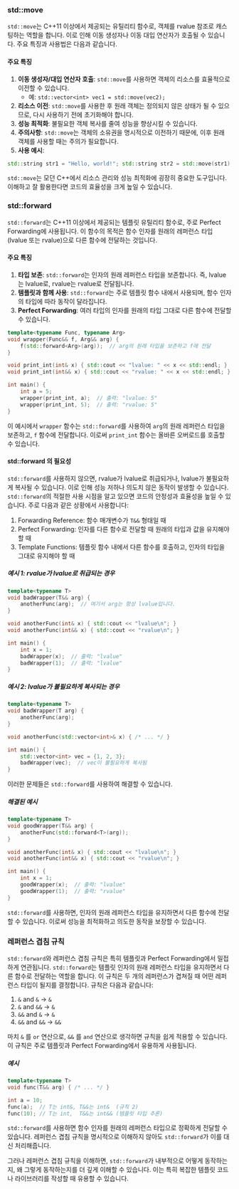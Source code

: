 
### std::move
`std::move`는 C++11 이상에서 제공되는 유틸리티 함수로, 객체를 rvalue 참조로 캐스팅하는 역할을 합니다. 이로 인해 이동 생성자나 이동 대입 연산자가 호출될 수 있습니다. 주요 특징과 사용법은 다음과 같습니다.

#### 주요 특징
1. **이동 생성자/대입 연산자 호출**: `std::move`를 사용하면 객체의 리소스를 효율적으로 이전할 수 있습니다.
    - 예: `std::vector<int> vec1 = std::move(vec2);`
2. **리소스 이전**: `std::move`를 사용한 후 원래 객체는 정의되지 않은 상태가 될 수 있으므로, 다시 사용하기 전에 초기화해야 합니다.
3. **성능 최적화**: 불필요한 객체 복사를 줄여 성능을 향상시킬 수 있습니다.
4. **주의사항**: `std::move`는 객체의 소유권을 명시적으로 이전하기 때문에, 이후 원래 객체를 사용할 때는 주의가 필요합니다.
5. **사용 예시**:
```cpp
std::string str1 = "Hello, world!"; std::string str2 = std::move(str1);  
```

`std::move`는 모던 C++에서 리소스 관리와 성능 최적화에 굉장히 중요한 도구입니다. 이해하고 잘 활용한다면 코드의 효율성을 크게 높일 수 있습니다.

### std::forward
`std::forward`는 C++11 이상에서 제공되는 템플릿 유틸리티 함수로, 주로 Perfect Forwarding에 사용됩니다. 이 함수의 목적은 함수 인자를 원래의 레퍼런스 타입(lvalue 또는 rvalue)으로 다른 함수에 전달하는 것입니다.

#### 주요 특징
1. **타입 보존**: `std::forward`는 인자의 원래 레퍼런스 타입을 보존합니다. 즉, lvalue는 lvalue로, rvalue는 rvalue로 전달됩니다.
2. **템플릿과 함께 사용**: `std::forward`는 주로 템플릿 함수 내에서 사용되며, 함수 인자의 타입에 따라 동작이 달라집니다.
3. **Perfect Forwarding**: 여러 타입의 인자를 원래의 타입 그대로 다른 함수에 전달할 수 있습니다.

```cpp
template<typename Func, typename Arg>
void wrapper(Func&& f, Arg&& arg) {
    f(std::forward<Arg>(arg));  // arg의 원래 타입을 보존하고 f에 전달
}

void print_int(int& x) { std::cout << "lvalue: " << x << std::endl; }
void print_int(int&& x) { std::cout << "rvalue: " << x << std::endl; }

int main() {
    int a = 5;
    wrapper(print_int, a);  // 출력: "lvalue: 5"
    wrapper(print_int, 5);  // 출력: "rvalue: 5"
}
```

이 예시에서 `wrapper` 함수는 `std::forward`를 사용하여 `arg`의 원래 레퍼런스 타입을 보존하고, `f` 함수에 전달합니다. 이로써 `print_int` 함수는 올바른 오버로드를 호출할 수 있습니다.

#### std::forward 의 필요성
`std::forward`를 사용하지 않으면, rvalue가 lvalue로 취급되거나, lvalue가 불필요하게 복사될 수 있습니다. 이로 인해 성능 저하나 의도치 않은 동작이 발생할 수 있습니다. `std::forward`의 적절한 사용 시점을 알고 있으면 코드의 안정성과 효율성을 높일 수 있습니다. 주로 다음과 같은 상황에서 사용합니다:

1. Forwarding Reference: 함수 매개변수가 `T&&` 형태일 때
2. Perfect Forwarding: 인자를 다른 함수로 전달할 때 원래의 타입과 값을 유지해야 할 때
3. Template Functions: 템플릿 함수 내에서 다른 함수를 호출하고, 인자의 타입을 그대로 유지해야 할 때

##### 예시 1: rvalue가 lvalue로 취급되는 경우
```cpp
template<typename T>
void badWrapper(T&& arg) {
    anotherFunc(arg);  // 여기서 arg는 항상 lvalue입니다.
}

void anotherFunc(int& x) { std::cout << "lvalue\n"; }
void anotherFunc(int&& x) { std::cout << "rvalue\n"; }

int main() {
    int x = 1;
    badWrapper(x);  // 출력: "lvalue"
    badWrapper(1);  // 출력: "lvalue"
}
```
##### 예시 2: lvalue가 불필요하게 복사되는 경우
```cpp
template<typename T>
void badWrapper(T arg) {
    anotherFunc(arg);
}

void anotherFunc(std::vector<int>& x) { /* ... */ }

int main() {
    std::vector<int> vec = {1, 2, 3};
    badWrapper(vec);  // vec이 불필요하게 복사됨
}
```

이러한 문제들은 `std::forward`를 사용하여 해결할 수 있습니다.
##### 해결된 예시
```cpp
template<typename T>
void goodWrapper(T&& arg) {
    anotherFunc(std::forward<T>(arg));
}

void anotherFunc(int& x) { std::cout << "lvalue\n"; }
void anotherFunc(int&& x) { std::cout << "rvalue\n"; }

int main() {
    int x = 1;
    goodWrapper(x);  // 출력: "lvalue"
    goodWrapper(1);  // 출력: "rvalue"
}
```

`std::forward`를 사용하면, 인자의 원래 레퍼런스 타입을 유지하면서 다른 함수에 전달할 수 있습니다. 이로써 성능을 최적화하고 의도한 동작을 보장할 수 있습니다.

### 레퍼런스 겹침 규칙
`std::forward`와 레퍼런스 겹침 규칙은 특히 템플릿과 Perfect Forwarding에서 밀접하게 연관됩니다. `std::forward`는 템플릿 인자의 원래 레퍼런스 타입을 유지하면서 다른 함수로 전달하는 역할을 합니다.  이 규칙은 두 개의 레퍼런스가 겹쳐질 때 어떤 레퍼런스 타입이 될지를 결정합니다. 규칙은 다음과 같습니다:

1. `&` and `&` → `&`
2. `&` and `&&` → `&`
3. `&&` and `&` → `&`
4. `&&` and `&&` → `&&`

마치 `&` 를 `or` 연산으로, `&&` 를 `and` 연산으로 생각하면 규칙을 쉽게 적용할 수 있습니다. 이 규칙은 주로 템플릿과 Perfect Forwarding에서 유용하게 사용됩니다.
##### 예시
```cpp
template<typename T>
void func(T&& arg) { /* ... */ }

int a = 10;
func(a);  // T는 int&, T&&는 int&  (규칙 2)
func(10); // T는 int,  T&&는 int&& (템플릿 타입 추론)
```

`std::forward`를 사용하면 함수 인자를 원래의 레퍼런스 타입으로 정확하게 전달할 수 있습니다. 레퍼런스 겹침 규칙을 명시적으로 이해하지 않아도 `std::forward`가 이를 대신 처리해줍니다.

그러나 레퍼런스 겹침 규칙을 이해하면, `std::forward`가 내부적으로 어떻게 동작하는지, 왜 그렇게 동작하는지를 더 깊게 이해할 수 있습니다. 이는 특히 복잡한 템플릿 코드나 라이브러리를 작성할 때 유용할 수 있습니다.